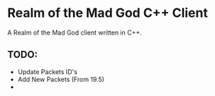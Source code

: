 Realm of the Mad God C++ Client
====================

A Realm of the Mad God client written in C++.

TODO:
--
* Update Packets ID's
* Add New Packets (From 19.5)
* 

